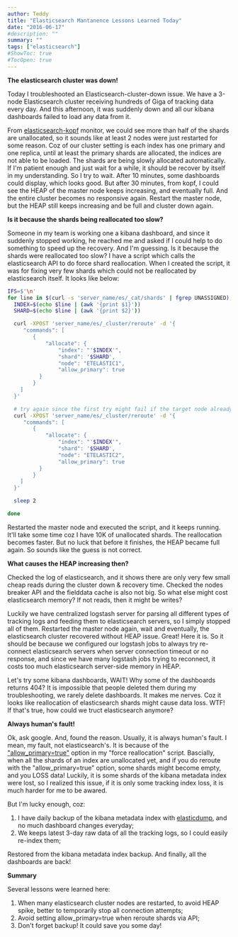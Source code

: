 ```yaml
---
author: Teddy
title: "Elasticsearch Mantanence Lessons Learned Today"
date: "2016-06-17"
#description: ""
summary: ""
tags: ["elasticsearch"]
#ShowToc: true
#TocOpen: true
---
```


**The elasticsearch cluster was down!**

Today I troubleshooted an Elasticsearch-cluster-down issue. We have a 3-node Elasticsearch cluster receiving hundreds of Giga of tracking data every day. And this afternoon, it was suddenly down and all our kibana dashboards failed to load any data from it.

From [elasticsearch-kopf](https://github.com/lmenezes/elasticsearch-kopf) monitor, we could see more than half of the shards are unallocated, so it sounds like at least 2 nodes were just restarted for some reason. Coz of our cluster setting is each index has one primary and one replica, until at least the primary shards are allocated, the indices are not able to be loaded. The shards are being slowly allocated automatically. If I'm patient enough and just wait for a while, it should be recover by itself in my understanding. So I try to wait. After 10 minutes, some dashboards could display, which looks good. But after 30 minutes, from kopf, I could see the HEAP of the master node keeps increasing, and eventually full. And the entire cluster becomes no responsive again. Restart the master node, but the HEAP still keeps increasing and be full and cluster down again.

**Is it because the shards being reallocated too slow?**

Someone in my team is working one a kibana dashboard, and since it suddenly stopped working, he reached me and asked if I could help to do something to speed up the recovery. And I'm guessing. Is it because the shards were reallocated too slow? I have a script which calls the elasticsearch API to do force shard reallocation. When I created the script, it was for fixing very few shards which could not be reallocated by elasticsearch itself. It looks like below:

``` bash
IFS=$'\n'
for line in $(curl -s 'server_name/es/_cat/shards' | fgrep UNASSIGNED); do
  INDEX=$(echo $line | (awk '{print $1}'))
  SHARD=$(echo $line | (awk '{print $2}'))

  curl -XPOST 'server_name/es/_cluster/reroute' -d '{
     "commands": [
        {
            "allocate": {
                "index": "'$INDEX'",
                "shard": '$SHARD',
                "node": "ETELASTIC1",
                "allow_primary": true
          }
        }
    ]
  }'

  # try again since the first try might fail if the target node already has a copy of the shard
  curl -XPOST 'server_name/es/_cluster/reroute' -d '{
     "commands": [
        {
            "allocate": {
                "index": "'$INDEX'",
                "shard": '$SHARD',
                "node": "ETELASTIC2",
                "allow_primary": true
          }
        }
    ]
  }'

  sleep 2

done
```

Restarted the master node and executed the script, and it keeps running. It'll take some time coz I have 10K of unallocated shards. The reallocation becomes faster. But no luck that before it finishes, the HEAP became full again. So sounds like the guess is not correct.

**What causes the HEAP increasing then?**

Checked the log of elasticsearch, and it shows there are only very few small cheap reads during the cluster down & recovery time. Checked the nodes breaker API and the fielddata cache is also not big. So what else might cost elasticsearch memory? If not reads, then it might be writes?

Luckily we have centralized logstash server for parsing all different types of tracking logs and feeding them to elasticsearch servers, so I simply stopped all of them. Restarted the master node again, wait and eventually, the elasticsearch cluster recovered without HEAP issue. Great! Here it is. So it should be because we configured our logstash jobs to always try re-connect elasticsearch servers when server connection timeout or no response, and since we have many logstash jobs trying to reconnect, it costs too much elasticsearch server-side memory in HEAP.

Let's try some kibana dashboards, WAIT! Why some of the dashboards returns 404? It is impossible that people deleted them during my troubleshooting, we rarely delete dashboards. It makes me nerves. Coz it looks like reallocation of elasticsearch shards might cause data loss. WTF! If that's true, how could we truct elasticsearch anymore?

**Always human's fault!**

Ok, ask google. And, found the reason. Usually, it is always human's fault. I mean, my fault, not elasticsearch's. It is because of the ["allow_primary=true"](https://discuss.elastic.co/t/cluster-reroute-and-potential-data-loss/15573) option in my "force reallocation" script. Bascially, when all the shards of an index are unallocated yet, and if you do reroute with the "allow_primary=true" option, some shards might become empty, and you LOSS data! Luckily, it is some shards of the kibana metadata index were lost, so I realized this issue, if it is only some tracking index loss, it is much harder for me to be awared.

But I'm lucky enough, coz:

1. I have daily backup of the kibana metadata index with [elasticdump](https://github.com/taskrabbit/elasticsearch-dump), and no much dashboard changes everyday;
2. We keeps latest 3-day raw data of all the tracking logs, so I could easily re-index them;

Restored from the kibana metadata index backup. And finally, all the dashboards are back!

**Summary**

Several lessons were learned here:

1. When many elasticsearch cluster nodes are restarted, to avoid HEAP spike, better to temporarily stop all connection attempts;
2. Avoid setting allow_primary=true when reroute shards via API;
3. Don't forget backup! It could save you some day!
